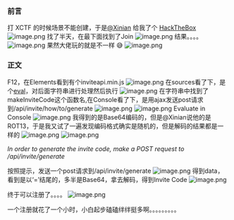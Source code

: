 ### 前言
打 XCTF 的时候场景不能创建，于是[@Xinian](https://community.ixinian.com/u/Xinian) 给我了个 [HackTheBox](https://www.hackthebox.eu/)  
![image.png](https://i.loli.net/2020/04/12/iQ1YFbsLGjpH4e7.png)
找了半天，在最下面找到了Join
![image.png](https://i.loli.net/2020/04/12/UKQbia5lgjp4hRs.png)
结果。。。。
![image.png](https://i.loli.net/2020/04/12/4rKB8HJMGyoqli5.png)
果然大佬玩的就是不一样 😅 
![image.png](https://i.loli.net/2020/04/12/x3zS5sguAdBZikh.png)

### 正文
F12，在Elements看到有个inviteapi.min.js
![image.png](https://i.loli.net/2020/04/12/6E5XDkmZ4ShnJqa.png)
在sources看了下，是个[eval](https://www.w3school.com.cn/js/jsref_eval.asp)，对后面字符串进行处理然后执行
![image.png](https://i.loli.net/2020/04/12/FymkrPoDzLOV2Te.png)
在字符串中找到了makeInviteCode这个函数名,在Console看了下，是用ajax发送post请求到/api/invite/how/to/generate
![image.png](https://i.loli.net/2020/04/12/P9TOcJAxSCR6rXV.png)
![image.png](https://i.loli.net/2020/04/12/9XfrkUNlwjYhAd8.png)
Evaluate in Console
![image.png](https://i.loli.net/2020/04/12/irauDtqxcG287FR.png)
我得到的是Base64编码的，但是@Xinian说他的是ROT13，于是我又试了一遍发现编码格式确实是随机的，但是解码的结果都是一样的
![image.png](https://i.loli.net/2020/04/12/OQHbuNkaVFxg4mr.png)
![image.png](https://i.loli.net/2020/04/12/jdVhQc1LE3Mnamb.png)

_In order to generate the invite code, make a POST request to /api/invite/generate_

按照提示，发送一个post请求到/api/invite/generate
![image.png](https://i.loli.net/2020/04/12/YOknV1WSBTGKzp2.png)
得到data，看到是以‘=’结尾的，多半是Base64，拿去解码，得到Invite Code
![image.png](https://i.loli.net/2020/04/12/eoBfwGSi8MgOK5N.png)

终于可以注册了。。。。
![image.png](https://i.loli.net/2020/04/12/Q5dAKbUBi1aNumG.png)

一个注册就花了一个小时，小白起步磕磕绊绊挺多啊。。。。。。。。。
